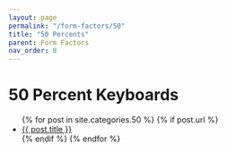 ```yaml
---
layout: page
permalink: "/form-factors/50"
title: "50 Percents"
parent: Form Factors
nav_order: 8
---
```

# 50 Percent Keyboards

<ul>
  {% for post in site.categories.50 %}
    {% if post.url %}
        <li><a href="{{ post.url }}">{{ post.title }}</a></li>
    {% endif %}
  {% endfor %}
</ul>
